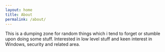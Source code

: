```yaml
---
layout: home
title: About
permalink: /about/
---
```


This is a dumping zone for random things which i tend to forget or stumble upon
doing some stuff. Interested in low level stuff and keen interest in Windows,
security and related area.
